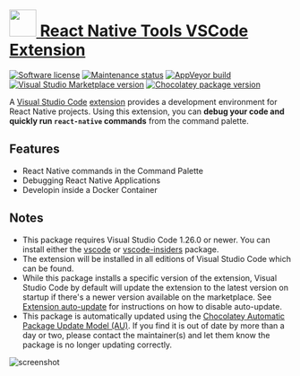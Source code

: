 # [<img src="https://cdn.jsdelivr.net/gh/dgalbraith/chocolatey-packages@b488cab2cdd1d3510f2dddd18af3ac1d5e447cce/icons/vscode-react-native.png" width="48" height="48" /> React Native Tools VSCode Extension](<https://chocolatey.org/packages/vscode-react-native>)

[![Software license](https://img.shields.io/badge/license-Proprietary-lightgrey)](https://marketplace.visualstudio.com/items/msjsdiag.vscode-react-native/license)
[![Maintenance status](https://img.shields.io/badge/maintained%3F-yes-green.svg)](https://gitHub.com/dgalbraith/chocolatey-packages/graphs/commit-activity)
[![AppVeyor build](https://img.shields.io/appveyor/ci/dgalbraith/chocolatey-packages)](https://ci.appveyor.com/project/dgalbraith/chocolatey-packages)
[![Visual Studio Marketplace version](https://img.shields.io/visual-studio-marketplace/v/msjsdiag.vscode-react-native?label=marketplace)](https://marketplace.visualstudio.com/items?itemName=msjsdiag.vscode-react-native)
[![Chocolatey package version](https://img.shields.io/chocolatey/v/vscode-react-native?label=Chocolatey)](<https://chocolatey.org/packages/vscode-react-native>)

A [Visual Studio Code](https://code.visualstudio.com/) [extension](https://marketplace.visualstudio.com/VSCode) provides a development environment for React Native projects. Using this extension, you can **debug your code and quickly run `react-native` commands** from the command palette.

## Features

* React Native commands in the Command Palette
* Debugging React Native Applications
* Developin inside a Docker Container

## Notes

* This package requires Visual Studio Code 1.26.0 or newer.
  You can install either the [vscode](https://chocolatey.org/packages/vscode) or [vscode-insiders](https://chocolatey.org/packages/vscode-insiders) package.
* The extension will be installed in all editions of Visual Studio Code which can be found.
* While this package installs a specific version of the extension, Visual Studio Code by default will update the extension to the latest version on startup if there's a newer version available on the marketplace.
  See [Extension auto-update](https://code.visualstudio.com/docs/editor/extension-gallery#_extension-autoupdate) for instructions on how to disable auto-update.
* This package is automatically updated using the [Chocolatey Automatic Package Update Model (AU)](https://github.com/majkinetor/au/blob/master/README.md).
  If you find it is out of date by more than a day or two, please contact the maintainer(s) and let them know the package is no longer updating correctly.

![screenshot](https://cdn.jsdelivr.net/gh/dgalbraith/chocolatey-packages@b488cab2cdd1d3510f2dddd18af3ac1d5e447cce/automatic/vscode-react-native/screenshot.png)
